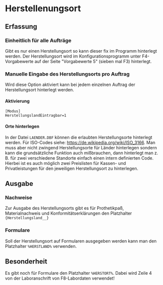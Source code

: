 # Herstellenungsort

## Erfassung

### Einheitlich für alle Aufträge

Gibt es nur einen Herstellungsort so kann dieser fix im Programm hinterlegt werden. Der Herstellungsort wird im Konfigurationsprogramm unter F4-Vorgabewerte auf der Seite "Vorgabewerte 5" (sieben mal F3) hinterlegt.

### Manuelle Eingabe des Herstellungsorts pro Auftrag

Wird diese Option aktiviert kann bei jedem einzelnen Auftrag der Herstellungsort hinterlegt werden. 

#### Aktivierung

```
[Modus]
HerstellungslandEintragbar=1
```

#### Orte hinterlegen

In der Datei <CODE>LAENDER.DBF</CODE> können die erlaubten Herstellungsorte hinterlegt werden. Für ISO-Codes siehe: https://de.wikipedia.org/wiki/ISO_3166. Man muss aber nicht zwingend Herstellungsorte für Länder hinterlegen sondern kann die grundsätzliche Funktion auch mißbrauchen, dann hinterlegt man z. B. für zwei verschiedene Standorte einfach einen intern definierten Code. Hierbei ist es auch möglich zwei Preislisten für Kassen- und Privatleistungen für den jeweiligen Herstellungsort zu hinterlegen.

## Ausgabe

### Nachweise

Zur Ausgabe des Herstellungsorts gibt es für Prothetikpaß, Materialnachweis und Konformitätserklärungen den Platzhalter <CODE>{Herstellungsland__}</CODE>

### Formulare

Soll der Herstellungsort auf Formularen ausgegeben werden kann man den Platzhalter <CODE>%HERSTLAND%</CODE> verwenden.

## Besonderheit

Es gibt noch für Formulare den Platzhalter <CODE>%HERSTORT%</CODE>. Dabei wird Zeile 4 von der Laboranschrift von F8-Labordaten verwendet!
